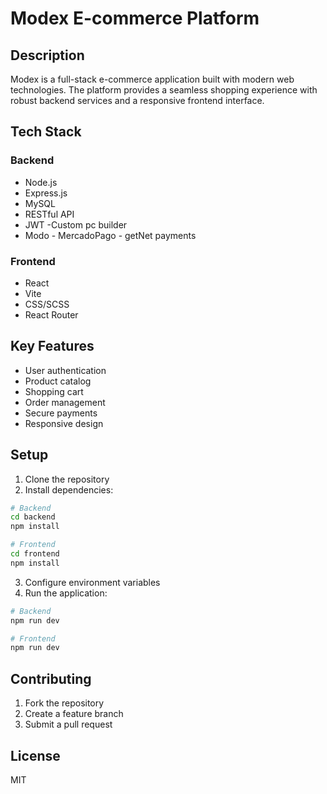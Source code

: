 # Modex E-commerce Platform

## Description
Modex is a full-stack e-commerce application built with modern web technologies. The platform provides a seamless shopping experience with robust backend services and a responsive frontend interface.

## Tech Stack
### Backend
- Node.js
- Express.js
- MySQL
- RESTful API
- JWT
-Custom pc builder
- Modo - MercadoPago - getNet payments 


### Frontend
- React
- Vite
- CSS/SCSS
- React Router

## Key Features
- User authentication
- Product catalog
- Shopping cart
- Order management
- Secure payments
- Responsive design

## Setup
1. Clone the repository
2. Install dependencies:
```bash
# Backend
cd backend
npm install

# Frontend
cd frontend
npm install
```

3. Configure environment variables
4. Run the application:
```bash
# Backend
npm run dev

# Frontend
npm run dev
```

## Contributing
1. Fork the repository
2. Create a feature branch
3. Submit a pull request

## License
MIT

